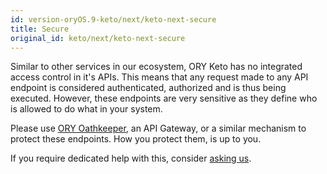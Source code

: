 ```yaml
---
id: version-oryOS.9-keto/next/keto-next-secure
title: Secure
original_id: keto/next/keto-next-secure
---
```


Similar to other services in our ecosystem, ORY Keto has no integrated access control in it's APIs. This means that any request
made to any API endpoint is considered authenticated, authorized and is thus being executed. However, these endpoints
are very sensitive as they define who is allowed to do what in your system.

Please use [ORY Oathkeeper](https://github.com/ory/oathkeeper), an API Gateway, or a similar mechanism to protect
these endpoints. How you protect them, is up to you.

If you require dedicated help with this, consider [asking us](mailto:hi@ory.sh).
